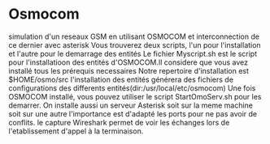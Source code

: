 # Osmocom
simulation d'un reseaux GSM en utilisant OSMOCOM et interconnection de ce dernier avec asterisk
Vous trouverez deux scripts, l'un pour l'installation  et l'autre pour le demarrage des entités
Le fichier Myscript.sh est le script pour l'installatioon des entités d'OSMOCOM.Il considere que vous avez installé tous les prérequis necessaires
Notre repertoire d'installation est $HOME/osmo/src
l'installation des entités générera des fichiers de configurations des differents entités(dir:/usr/local/etc/osmocom)
Une fois OSMOCOM installé, vous pouvez utiliser le script StartOmoServ.sh pour les demarrer.
On installe aussi un serveur Asterisk soit sur la meme machine soit sur une autre l'importance est d'adapté les ports pour ne pas avoir de conflits.
le capture Wireshark permet de voir les échanges lors de l'etablissement d'appel à la terminaison.
